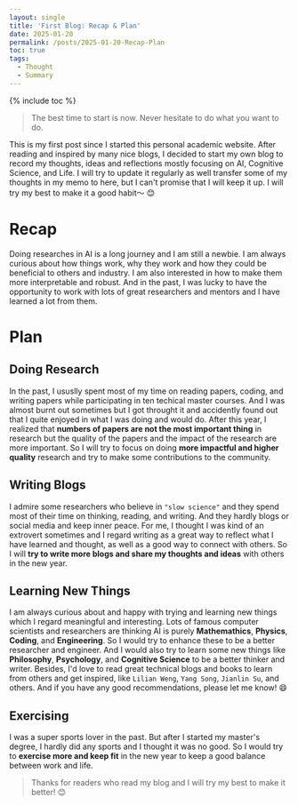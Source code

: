 ```yaml
---
layout: single
title: 'First Blog: Recap & Plan'
date: 2025-01-20
permalink: /posts/2025-01-20-Recap-Plan
toc: true
tags:
  - Thought
  - Summary
---
```

{% include toc %}

> The best time to start is now. Never hesitate to do what you want to do.

This is my first post since I started this personal academic website. After reading and inspired by many nice blogs, I decided to start my own blog to record my thoughts, ideas and reflections mostly focusing on AI, Cognitive Science, and Life. I will try to update it regularly as well transfer some of my thoughts in my memo to here, but I can't promise that I will keep it up. I will try my best to make it a good habit～ 😊

# Recap

Doing researches in AI is a long journey and I am still a newbie. I am always curious about how things work, why they work and how they could be beneficial to others and industry. I am also interested in how to make them more interpretable and robust. And in the past, I was lucky to have the opportunity to work with lots of great researchers and mentors and I have learned a lot from them.

# Plan

## Doing Research
In the past, I ususlly spent most of my time on reading papers, coding, and writing papers while participating in ten techical master courses. And I was almost burnt out sometimes but I got throught it and accidently found out that I quite enjoyed in what I was doing and would do. After this year, I realized that **numbers of papers are not the most important thing** in research but the quality of the papers and the impact of the research are more important. So I will try to focus on doing **more impactful and higher quality** research and try to make some contributions to the community.

## Writing Blogs
I admire some researchers who believe in `"slow science"` and they spend most of their time on thinking, reading, and writing. And they hardly blogs or social media and keep inner peace. For me, I thought I was kind of an extrovert sometimes and I regard writing as a great way to reflect what I have learned and thought, as well as a good way to connect with others. So I will **try to write more blogs and share my thoughts and ideas** with others in the new year.

## Learning New Things
I am always curious about and happy with trying and learning new things which I regard meaningful and interesting. Lots of famous computer scientists and researchers are thinking AI is purely **Mathemathics**, **Physics**, **Coding**, and **Engineering**. So I would try to enhance these to be a better researcher and engineer. And I would also try to learn some new things like **Philosophy**, **Psychology**, and **Cognitive Science** to be a better thinker and writer. Besides, I'd love to read great technical blogs and books to learn from others and get inspired, like `Lilian Weng`, `Yang Song`, `Jianlin Su`, and others. And if you have any good recommendations, please let me know! 😄

## Exercising
I was a super sports lover in the past. But after I started my master's degree, I hardly did any sports and I thought it was no good. So I would try to **exercise more and keep fit** in the new year to keep a good balance between work and life.

> Thanks for readers who read my blog and I will try my best to make it better! 😊